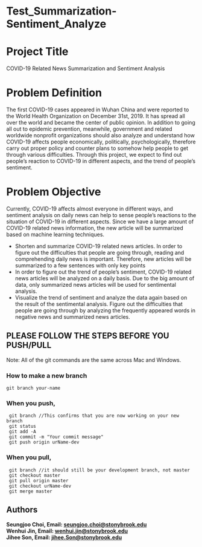 # Test_Summarization-Sentiment_Analyze  

# Project Title  
COVID-19 Related News Summarization and Sentiment Analysis

# Problem Definition
The first COVID-19 cases appeared in Wuhan China and were reported to the World Health Organization on December 31st, 2019. It has spread all over the world and became the center of public opinion. In addition to going all out to epidemic prevention, meanwhile, government and related worldwide nonprofit organizations should also analyze and understand how  COVID-19 affects people economically, politically, psychologically, therefore carry out proper policy and counter plans to somehow help people to get through various difficulties. Through this project, we expect to find out people’s reaction to COVID-19 in different aspects, and the trend of people’s sentiment.            

# Problem Objective 
Currently, COVID-19 affects almost everyone in different ways, and sentiment analysis on daily news can help to sense people’s reactions to the situation of COVID-19 in different aspects. Since we have a large amount of COVID-19 related news information, the new article will be summarized based on machine learning techniques. 
* Shorten and summarize COVID-19 related news articles. In order to figure out the difficulties that people are going through, reading and comprehending daily news is important. Therefore, new articles will be summarized to a few sentences with only key points
* In order to figure out the trend of people’s sentiment, COVID-19 related news articles will be analyzed on a daily basis. Due to the big amount of data, only summarized news articles will be used for sentimental analysis.
* Visualize the trend of sentiment and analyze the data again based on the result of the sentimental analysis. Figure out the difficulties that people are going through by analyzing the frequently appeared words in negative news and summarized news articles.  


## PLEASE FOLLOW THE STEPS BEFORE YOU PUSH/PULL  
Note: All of the git commands are the same across Mac and Windows.  

### How to make a new branch
```
git branch your-name
```
### When you push, 
```
 git branch //This confirms that you are now working on your new branch
 git status
 git add -A
 git commit -m "Your commit message"
 git push origin urName-dev
```
### When you pull,
```
 git branch //it should still be your development branch, not master
 git checkout master
 git pull origin master
 git checkout urName-dev
 git merge master
```

## Authors  
**Seungjoo Choi, Email: seungjoo.choi@stonybrook.edu**  
**Wenhui Jin, Email: wenhui.jin@stonybrook.edu**  
**Jihee Son, Email: jihee.Son@stonybrook.edu** 
